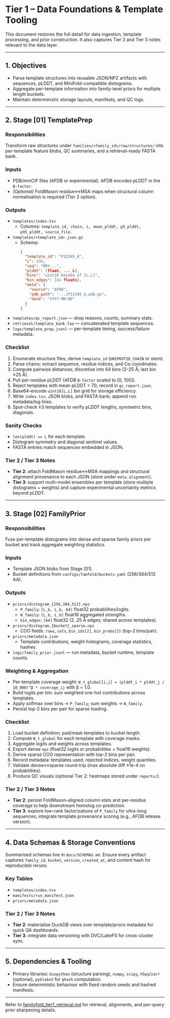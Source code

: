 # Tier 1 – Data Foundations & Template Tooling

This document restores the full detail for data ingestion, template processing,
and prior construction. It also captures Tier 2 and Tier 3 notes relevant to the
data layer.

---

## 1. Objectives
- Parse template structures into reusable JSON/NPZ artifacts with sequences,
  pLDDT, and MiniFold-compatible distograms.
- Aggregate per-template information into family-level priors for multiple
  length buckets.
- Maintain deterministic storage layouts, manifests, and QC logs.

---

## 2. Stage [01] TemplatePrep

### Responsibilities
Transform raw structures under `families/<family_id>/raw/structures/` into
per-template feature blobs, QC summaries, and a retrieval-ready FASTA bank.

### Inputs
- PDB/mmCIF files (AFDB or experimental). AFDB encodes pLDDT in the `B-factor`.
- *(Optional)* FoldMason residue↔MSA maps when structural column normalisation is
  required (Tier 2 option).

### Outputs
- `templates/index.tsv`
  - Columns: `template_id, chain, L, mean_plddt, p5_plddt, p95_plddt, source_file`.
- `templates/<template_id>.json.gz`
  - Schema:
    ```json
    {
      "template_id": "P12345_A",
      "L": 436,
      "seq": "MKV...",
      "plddt": [float, ... L],
      "bins": "uint16 base64 of [L,L]",
      "bin_edges": [64 floats],
      "meta": {
        "source": "AFDB",
        "pdb_path": ".../P12345_A.pdb.gz",
        "date": "YYYY-MM-DD"
      }
    }
    ```
- `templates/qc_report.json` — drop reasons, counts, summary stats.
- `retrieval/template_bank.faa` — concatenated template sequences.
- `logs/template_prep.jsonl` — per-template timing, success/failure metadata.

### Checklist
1. Enumerate structure files; derive `template_id` (`UNIPROTID_CHAIN` or stem).
2. Parse chains; extract sequence, residue indices, and Cα coordinates.
3. Compute pairwise distances; discretise into 64 bins (2–25 Å; last bin ≥25 Å).
4. Pull per-residue pLDDT (AFDB `B-factor` scaled to [0, 100]).
5. Reject templates with mean pLDDT < 70; record in `qc_report.json`.
6. Base64-encode `uint16[L,L]` bin grid for storage efficiency.
7. Write `index.tsv`, JSON blobs, and FASTA bank; append run metadata/log lines.
8. Spot-check ≥3 templates to verify pLDDT lengths, symmetric bins, diagonals.

### Sanity Checks
- `len(plddt) == L` for each template.
- Distogram symmetry and diagonal sentinel values.
- FASTA entries match sequences embedded in JSON.

### Tier 2 / Tier 3 Notes
- **Tier 2**: attach FoldMason residue↔MSA mappings and structural alignment
  provenance to each JSON (store under `meta.alignment`).
- **Tier 3**: support multi-model ensembles per template (store multiple
  distograms + weights) and capture experimental uncertainty metrics beyond
  pLDDT.

---

## 3. Stage [02] FamilyPrior

### Responsibilities
Fuse per-template distograms into dense and sparse family priors per bucket and
track aggregate weighting statistics.

### Inputs
- Template JSON blobs from Stage [01].
- Bucket definitions from `configs/famfold/buckets.yaml` (256/384/512 AA).

### Outputs
- `priors/distogram_{256,384,512}.npz`
  - `P_family`: `[L_b, L_b, 64]` float32 probabilities/logits.
  - `W_family`: `[L_b, L_b]` float16 aggregated strengths.
  - `bin_edges`: `[64]` float32 (2..25 Å edges; shared across templates).
- `priors/distogram_{bucket}_sparse.npz`
  - COO fields: `rows`, `cols`, `bin_ids[2]`, `bin_probs[2]` (top-2 bins/pair).
- `priors/metadata.json`
  - Template contributions, weight histograms, coverage statistics, hashes.
- `logs/family_prior.jsonl` — run metadata, bucket runtime, template counts.

### Weighting & Aggregation
- Per-template coverage weight:
  `W_t_global[i,j] = (plddt_i * plddt_j / 10_000)^β * coverage_ij` with β = 1.0.
- Build logits per bin: sum weighted one-hot contributions across templates.
- Apply softmax over bins → `P_family`; sum weights → `W_family`.
- Persist top-2 bins per pair for sparse loading.

### Checklist
1. Load bucket definition; pad/mask templates to bucket length.
2. Compute `W_t_global` for each template with coverage masks.
3. Aggregate logits and weights across templates.
4. Export dense `npz` (float32 logits or probabilities + float16 weights).
5. Derive sparse COO representation with top-2 bins per pair.
6. Record metadata: templates used, rejected indices, weight quantiles.
7. Validate dense↔sparse round-trip (max absolute diff ≤1e-4 on probabilities).
8. Produce QC visuals (optional Tier 2: heatmaps stored under `reports/`).

### Tier 2 / Tier 3 Notes
- **Tier 2**: persist FoldMason-aligned column stats and per-residue coverage to
  help downstream homolog co-prediction.
- **Tier 3**: explore low-rank factorizations of `P_family` for ultra-long
  sequences; integrate template provenance scoring (e.g., AFDB release version).

---

## 4. Data Schemas & Storage Conventions

Summarised schemas live in `docs/SCHEMAS.md`. Ensure every artifact captures
`family_id`, `bucket`, `version`, `created_at`, and content hash for reproducible
reruns.

### Key Tables
- `templates/index.tsv`
- `manifests/run_manifest.json`
- `priors/metadata.json`

### Tier 2 / Tier 3 Notes
- **Tier 2**: materialise DuckDB views over template/priors metadata for quick
  QA dashboards.
- **Tier 3**: integrate data versioning with DVC/LakeFS for cross-cluster sync.

---

## 5. Dependencies & Tooling
- Primary libraries: `biopython` (structure parsing), `numpy`, `scipy`,
  `h5py`/`zarr` (optional), `pyblake3` for `qhash` computation.
- Ensure deterministic behaviour with fixed random seeds and hashed manifests.

---

Refer to [familyfold_tier1_retrieval.md](familyfold_tier1_retrieval.md) for
retrieval, alignments, and per-query prior sharpening details.
